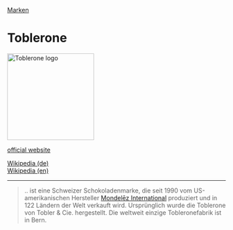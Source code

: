 [Marken](../marken.html)   

# Toblerone

<img src="https://upload.wikimedia.org/wikipedia/de/6/6d/Toblerone-Logo.svg" height="200" alt="Toblerone logo">

<a target="_blank" href="http://www.toblerone.com/">official website</a>   

<a target="_blank" href="https://de.wikipedia.org/wiki/Toblerone">Wikipedia (de)</a>   
<a target="_blank" href="https://en.wikipedia.org/wiki/Toblerone">Wikipedia (en)</a>   

---

> .. ist eine Schweizer Schokoladenmarke, die seit 1990 vom US-amerikanischen Hersteller [Mondelēz International](../konzerne/mondelez_international.html) produziert und in 122 Ländern der Welt verkauft wird. Ursprünglich wurde die Toblerone von Tobler & Cie. hergestellt. Die weltweit einzige Tobleronefabrik ist in Bern.

